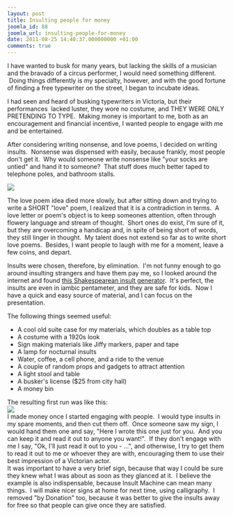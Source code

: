```yaml
---
layout: post
title: Insulting people for money
joomla_id: 88
joomla_url: insulting-people-for-money
date: 2011-08-25 14:40:37.000000000 +01:00
comments: true
---
```

<p>I have wanted to busk for many years, but lacking the skills of a musician and the bravado of a circus performer, I would need something different.  Doing things differently is my specialty, however, and with the good fortune of finding a free typewriter on the street, I began to incubate ideas.</p>
<p>I had seen and heard of busking typewriters in Victoria, but their performances  lacked luster, they wore no costume, and THEY WERE ONLY PRETENDING TO TYPE.  Making money is important to me, both as an encouragement and financial incentive, I wanted people to engage with me and be entertained.</p>
<p>After considering writing nonsense, and love poems, I decided on writing insults.  Nonsense was dispensed with easily, because frankly, most people don't get it.  Why would someone write nonsense like "your socks are untied" and hand it to someone?  That stuff does much better taped to telephone poles, and bathroom stalls.</p>
<p><img src="{{ site.baseurl }}/images/images/stories/p1010567.jpg" border="0" /></p>
<p>The love poem idea died more slowly, but after sitting down and trying to write a SHORT "love" poem, I realized that it is a contradiction in terms.  A love letter or poem's object is to keep someones attention, often through flowery language and stream of thought.  Short ones do exist, I'm sure of it, but they are overcoming a handicap and, in spite of being short of words, they still linger in thought.  My talent does not extend so far as to write short love poems.  Besides, I want people to laugh with me for a moment, leave a few coins, and depart.</p>
<p>Insults were chosen, therefore, by elimination.  I'm not funny enough to go around insulting strangers and have them pay me, so I looked around the internet and found <a href="http://www.pangloss.com/seidel/shake_rule.html">this Shakespearean insult generator</a>.  It's perfect, the insults are even in iambic pentameter, and they are safe for kids.  Now I have a quick and easy source of material, and I can focus on the presentation.</p>
<p>The following things seemed useful:</p>
<ul>
<li>A cool old suite case for my materials, which doubles as a table top</li>
<li>A costume with a 1920s look</li>
<li>Sign making materials like Jiffy markers, paper and tape</li>
<li>A lamp for nocturnal insults</li>
<li>Water, coffee, a cell phone, and a ride to the venue</li>
<li>A couple of random props and gadgets to attract attention</li>
<li>A light stool and table</li>
<li>A busker's license ($25 from city hall)</li>
<li>A money bin</li>
</ul>
<div>The resulting first run was like this:</div>
<div><img src="{{ site.baseurl }}/images/images/stories/p1020155.jpg" border="0" /></div>
<div>I made money once I started engaging with people.  I would type insults in my spare moments, and then cut them off.  Once someone saw my sign, I would hand them one and say, "Here I wrote this one just for you.  And you can keep it and read it out to anyone you want!".  If they don't engage with me I say, "Ok, I'll just read it out to you - ...", and otherwise, I try to get them to read it out to me or whoever they are with, encouraging them to use their best impression of a Victorian actor.</div>
<div></div>
<div>It was important to have a very brief sign, because that way I could be sure they knew what I was about as soon as they glanced at it.  I believe the example is also indispensable, because Insult Machine can mean many things.  I will make nicer signs at home for next time, using calligraphy.  I removed "by Donation" too, because it was better to give the insults away for free so that people can give once they are satisfied.</div>
